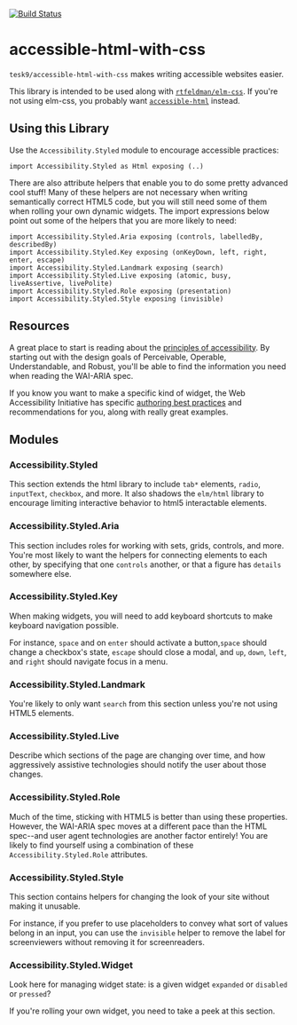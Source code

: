 [![Build Status](https://travis-ci.org/tesk9/accessible-html-with-css.svg?branch=master)](https://travis-ci.org/tesk9/accessible-html-with-css)

# accessible-html-with-css

`tesk9/accessible-html-with-css` makes writing accessible websites easier.

This library is intended to be used along with [`rtfeldman/elm-css`](https://package.elm-lang.org/packages/rtfeldman/elm-css/latest/). If you're not using elm-css, you probably want [`accessible-html`](https://package.elm-lang.org/packages/tesk9/accessible-html/latest/) instead.

## Using this Library

Use the `Accessibility.Styled` module to encourage accessible practices:

    import Accessibility.Styled as Html exposing (..)


There are also attribute helpers that enable you to do some pretty advanced cool stuff! Many of these helpers are not necessary when writing semantically correct HTML5 code, but you will still need some of them when rolling your own dynamic widgets. The import expressions below point out some of the helpers that you are more likely to need:


    import Accessibility.Styled.Aria exposing (controls, labelledBy, describedBy)
    import Accessibility.Styled.Key exposing (onKeyDown, left, right, enter, escape)
    import Accessibility.Styled.Landmark exposing (search)
    import Accessibility.Styled.Live exposing (atomic, busy, liveAssertive, livePolite)
    import Accessibility.Styled.Role exposing (presentation)
    import Accessibility.Styled.Style exposing (invisible)


## Resources

A great place to start is reading about the [principles of accessibility](https://www.w3.org/TR/UNDERSTANDING-WCAG20/intro.html). By starting out with the design goals of Perceivable, Operable, Understandable, and Robust, you'll be able to find the information you need when reading the WAI-ARIA spec.

If you know you want to make a specific kind of widget, the Web Accessibility Initiative has specific [authoring best practices](https://www.w3.org/TR/wai-aria-practices-1.1/#aria_ex) and recommendations for you, along with really great examples.


## Modules

### Accessibility.Styled

This section extends the html library to include `tab*` elements, `radio`, `inputText`, `checkbox`, and more. It also shadows the `elm/html` library to encourage limiting interactive behavior to html5 interactable elements.

### Accessibility.Styled.Aria

This section includes roles for working with sets, grids, controls, and more. You're most likely to want the helpers for connecting elements to each other, by specifying that one `controls` another, or that a figure has `details` somewhere else.

### Accessibility.Styled.Key

When making widgets, you will need to add keyboard shortcuts to make keyboard navigation possible.

For instance, `space` and on `enter` should activate a button,`space` should change a checkbox's state, `escape` should close a modal, and `up`, `down`, `left`, and `right` should navigate focus in a menu.

### Accessibility.Styled.Landmark

You're likely to only want `search` from this section unless you're not using HTML5 elements.

### Accessibility.Styled.Live

Describe which sections of the page are changing over time, and how aggressively assistive technologies should notify the user about those changes.

### Accessibility.Styled.Role

Much of the time, sticking with HTML5 is better than using these properties. However, the WAI-ARIA spec moves at a different pace than the HTML spec--and user agent technologies are another factor entirely! You are likely to find yourself using a combination of these `Accessibility.Styled.Role` attributes.

### Accessibility.Styled.Style

This section contains helpers for changing the look of your site without making it unusable.

For instance, if you prefer to use placeholders to convey what sort of values belong in an input, you can use the `invisible` helper to remove the label for screenviewers without removing it for screenreaders.

### Accessibility.Styled.Widget

Look here for managing widget state: is a given widget `expanded` or `disabled` or `pressed`?

If you're rolling your own widget, you need to take a peek at this section.
